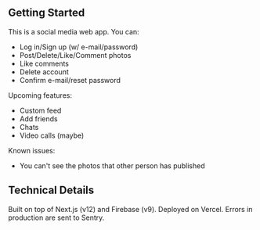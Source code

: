 ## Getting Started

This is a social media web app. You can:

- Log in/Sign up (w/ e-mail/password)
- Post/Delete/Like/Comment photos
- Like comments
- Delete account
- Confirm e-mail/reset password

Upcoming features:

- Custom feed
- Add friends
- Chats
- Video calls (maybe)

Known issues:

- You can't see the photos that other person has published

## Technical Details

Built on top of Next.js (v12) and Firebase (v9). Deployed on Vercel.
Errors in production are sent to Sentry.
